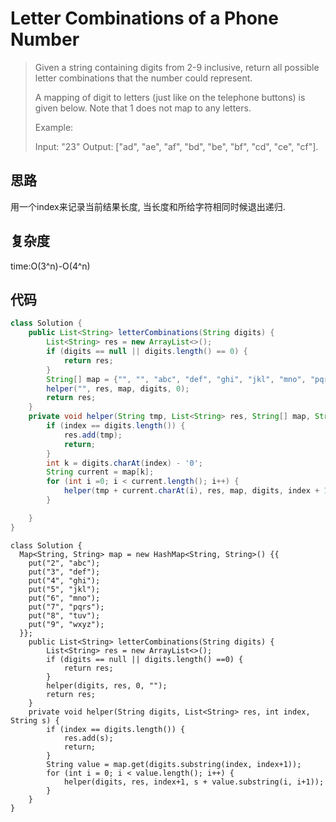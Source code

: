 # Letter Combinations of a Phone Number
> Given a string containing digits from 2-9 inclusive, return all possible letter combinations that the number could represent.
> 
> A mapping of digit to letters (just like on the telephone buttons) is given below. Note that 1 does not map to any letters.
> 
> 
> 
> Example:
> 
> Input: "23"
> Output: ["ad", "ae", "af", "bd", "be", "bf", "cd", "ce", "cf"].

## 思路
用一个index来记录当前结果长度, 当长度和所给字符相同时候退出递归.
## 复杂度
time:O(3^n)-O(4^n)
## 代码
```java
class Solution {
    public List<String> letterCombinations(String digits) {
        List<String> res = new ArrayList<>();
        if (digits == null || digits.length() == 0) {
            return res;
        }
        String[] map = {"", "", "abc", "def", "ghi", "jkl", "mno", "pqrs", "tuv", "wxyz"};
        helper("", res, map, digits, 0);
        return res;
    }
    private void helper(String tmp, List<String> res, String[] map, String digits, int index) {
        if (index == digits.length()) {
            res.add(tmp);
            return;
        }
        int k = digits.charAt(index) - '0';
        String current = map[k];
        for (int i =0; i < current.length(); i++) {
            helper(tmp + current.charAt(i), res, map, digits, index + 1);
        }

    }
}
```

```
class Solution {
  Map<String, String> map = new HashMap<String, String>() {{
    put("2", "abc");
    put("3", "def");
    put("4", "ghi");
    put("5", "jkl");
    put("6", "mno");
    put("7", "pqrs");
    put("8", "tuv");
    put("9", "wxyz");
  }};
    public List<String> letterCombinations(String digits) {
        List<String> res = new ArrayList<>();
        if (digits == null || digits.length() ==0) {
            return res;
        }
        helper(digits, res, 0, "");
        return res;
    }
    private void helper(String digits, List<String> res, int index, String s) {
        if (index == digits.length()) {
            res.add(s);
            return;
        }
        String value = map.get(digits.substring(index, index+1));
        for (int i = 0; i < value.length(); i++) {
            helper(digits, res, index+1, s + value.substring(i, i+1));
        }
    }
}
```

